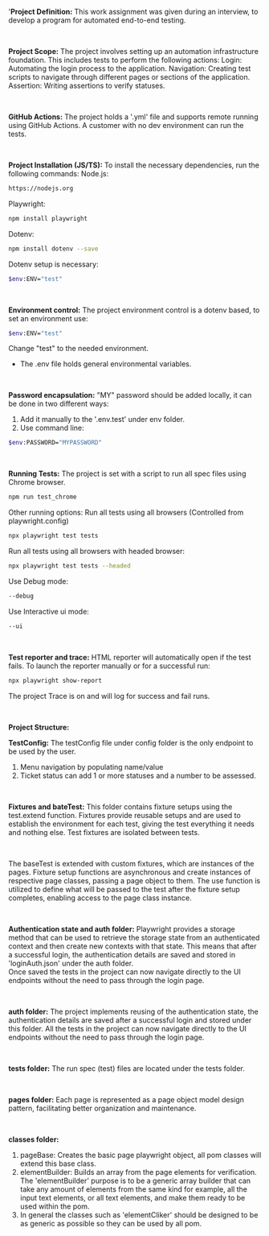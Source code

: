 '**Project Definition:**
This work assignment was given during an interview, to develop a program for automated end-to-end testing.

<br>

**Project Scope:**
The project involves setting up an automation infrastructure foundation. This includes tests to perform the following actions:
Login: Automating the login process to the application.
Navigation: Creating test scripts to navigate through different pages or sections of the application.
Assertion: Writing assertions to verify statuses.

<br> 

**GitHub Actions:**
The project holds a '.yml' file and supports remote running using GitHub Actions.
A customer with no dev environment can run the tests.

<br> 

**Project Installation (JS/TS):**
To install the necessary dependencies, run the following commands:
Node.js:
```bash
https://nodejs.org
```
Playwright:
```bash
npm install playwright
```
Dotenv:
```bash
npm install dotenv --save
```
Dotenv setup is necessary:
```bash
$env:ENV="test"
```

<br> 


**Environment control:**
The project environment control is a dotenv based, to set an environment use:

```bash
$env:ENV="test"
```

Change "test" to the needed environment.
* The .env file holds general environmental variables.

<br> 

**Password encapsulation:**
"MY" password should be added locally, it can be done in two different ways:
1) Add it manually to the '.env.test' under env folder.
2) Use command line:

```bash
$env:PASSWORD="MYPASSWORD"
```

<br>

**Running Tests:**
The project is set with a script to run all spec files using Chrome browser.

```bash 
npm run test_chrome
``` 

Other running options:
Run all tests using all browsers (Controlled from playwright.config)

```bash 
npx playwright test tests
```

Run all tests using all browsers with headed browser:

```bash
npx playwright test tests --headed
```

Use Debug mode:
```bash
--debug
```

Use Interactive ui mode:
```bash
--ui
```

<br> 

**Test reporter and trace:**
HTML reporter will automatically open if the test fails.
To launch the reporter manually or for a successful run:
```bash
npx playwright show-report
```

The project Trace is on and will log for success and fail runs.

<br> 
  
**Project Structure:**

**TestConfig:**
The testConfig file under config folder is the only endpoint to be used by the user.
1) Menu navigation by populating name/value
2) Ticket status can add 1 or more statuses and a number to be assessed.

<br>

**Fixtures and bateTest:**
This folder contains fixture setups using the test.extend function. Fixtures provide reusable setups and are used to establish the environment for each test, giving the test everything it needs and nothing else. Test fixtures are isolated between tests.

<br>

The baseTest is extended with custom fixtures, which are instances of the pages. Fixture setup functions are asynchronous and create instances of respective page classes, passing a page object to them. The use function is utilized to define what will be passed to the test after the fixture setup completes, enabling access to the page class instance.

<br>

**Authentication state and auth folder:**
Playwright provides a storage method that can be used to retrieve the storage state from an authenticated context and then create new contexts with that state.
This means that after a successful login, the authentication details are saved and stored in 'loginAuth.json' under the auth folder.
<br>
Once saved the tests in the project can now navigate directly to the UI endpoints without the need to pass through the login page.

<br>

**auth folder:**
The project implements reusing of the authentication state, the authentication details are saved after a successful login and stored under this folder.
All the tests in the project can now navigate directly to the UI endpoints without the need to pass through the login page.

<br>

**tests folder:**
The run spec (test) files are located under the tests folder.

<br>

**pages folder:**
Each page is represented as a page object model design pattern, facilitating better organization and maintenance.

<br>

**classes folder:** 
1) pageBase: Creates the basic page playwright object, all pom classes will extend this base class.
2) elementBuilder: Builds an array from the page elements for verification.
   The 'elementBuilder' purpose is to be a generic array builder that can take any amount of elements from the same kind for example, all the input text elements, or all text elements, and
   make them ready to be used within the pom.
3) In general the classes such as 'elementCliker' should be designed to be as generic as possible so they can be used by all pom.
   
